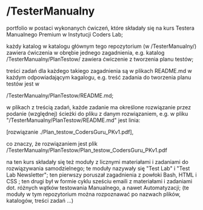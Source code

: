 # /TesterManualny
portfolio w postaci wykonanych ćwiczeń, które składały się na kurs Testera Manualnego Premium w Instytucji Coders Lab;

każdy katalog w katalogu głównym tego repozytorium (w /TesterManualny/) zawiera ćwiczenia w obrębie jednego zagadnienia, e.g.
katalog /TesterManualny/PlanTestow/ zawiera ćwiczenie z tworzenia planu testów;

treści zadań dla każdego takiego zagadnienia są w plikach README.md w każdym odpowiadającym
kagalogu, e.g. treść zadania do tworzenia planu testów jest w 

/TesterManualny/PlanTestow/README.md; 

w plikach z treścią zadań, każde zadanie ma określone rozwiązanie przez 
podanie (względnej) ścieżki do pliku z danym rozwiązaniem, e.g. 
w pliku "/TesterManualny/PlanTestow/README.md" jest linia:

[rozwiązanie ./Plan_testow_CodersGuru_PKv1.pdf], 

co znaczy, że rozwiązaniem jest
plik /TesterManualny/PlanTestow/Plan_testow_CodersGuru_PKv1.pdf

na ten kurs składały się też moduły z licznymi materiałami i zadaniami do rozwiązywania samodzielnego;
te moduły nazywały się "Test Lab" i "Test Lab Newsletter"; 
ten pierwszy poruszał zagadnienia z powłoki Bash, HTML i CSS ;
ten drugi był w formie cyklu sześciu emaili z materiałami i zadaniami dot. różnych wątków testowania Manualnego, a nawet Automatyzacji; 
(te moduły w tym repozytorium można rozpoznawać po nazwach plików, katalogów, treści zadań ...)


